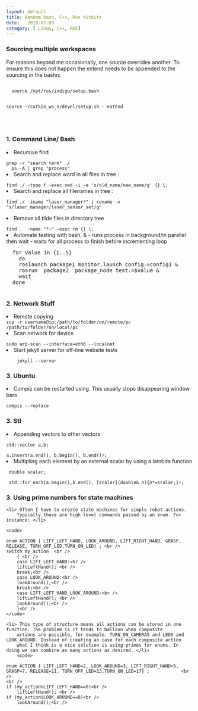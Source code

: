 ```yaml
---
layout: default
title: Random bash, C++, Ros titbits
date:   2018-07-09 
category: [ Linux, C++, ROS]
---
```


<h3> Sourcing multiple workspaces</h3>
<p>      
For reasons beyond me occasionally, one source overrides another. To ensure this does not happen the extend needs to be
  appended to the sourcing in the bashrc
</p>

<code>
  source /opt/ros/indigo/setup.bash 
  
  source ~/catkin_ws_n/devel/setup.sh --extend
</code>


<br>
<br>

<h3> 1. Command Line/ Bash </h3>
<li> Recursive find</li>  
<code>
grep -r "search term" ./
  ps -A | grep "process"
</code>

<li> Search and replace word in all files in tree :</li>  
<code>
find ./ -type f -exec sed -i -e 's/old_name/new_name/g' {} \;
</code>
<li> Search and replace all filenames in tree : </li>  
<code>
find ./ -iname "laser_manager*" | rename -v "s/laser_manager/laser_sensor_set/g"
  </code>
<li> Remove all tilde files in directory tree </li> 
<code>
find .  -name "*~" -exec rm {} \;
</code>
  
<li> Automate testing with bash, & - runs process in background/in parallel then wait - waits for all process to finish before incrementing loop </li> 
<pre>
  for value in {1..5}
	do
	roslaunch package1 monitor.launch config:=config1 &
	rosrun  package2  package_node test:=$value &
	wait
  done
  </pre>
  
<h3> 2. Network Stuff </h3>
<li>  Remote copying 
<code>
scp -r username@ip:/path/to/folder/on/remote/pc /path/to/folder/on/local/pc
</code>
  
<li>  Scan network for device </li> 

  <code>
sudo arp-scan --interface=eth0 --localnet
</code>

<li> Start jekyll server for off-line website tests </li> 
<code>
    jekyll --server
</code>


<h3> 3. Ubuntu </h3>
<li> Compiz can be restarted using. This usually stops disappearing window bars </li> 

<code>
compiz --replace
</code>

<h3> 3. Stl </h3>
<li> Appending vectors to other vectors </li> 
<code>
std::vector<T> a,b; 	
	</code>
<code>
a.insert(a.end(), b.begin(), b.end());
</code>
	<li> Multipling each element by an external scalar by using a lambda function</li>	

<code>
 double scalar; 
</code>	
<code>
 std::for_each(a.begin(),b.end(), [scalar](double& n){n*=scalar;});	
</code>

	
<h3> 3. Using prime numbers for state machines</h3>	

	<li> Often I have to create state machines for simple robot actions. 
		Typically these are high level commands passed by an enum. For instance: </li> 
	
	<code>
		
	enum ACTION { LIFT_LEFT_HAND, LOOK_AROUND, LIFT_RIGHT_HAND, GRASP, RELEASE, TURN_OFF_LED,TURN_ON_LED} ; <br />
	switch my_action  <br />
		{ <br />
		case LIFT_LEFT_HAND:<br />
		liftLeftHand();	<br />
		break;<br />
		case LOOK_AROUND:<br />
		lookAround();<br />
		break;<br />
		case LIFT_LEFT_HAND_LOOK_AROUND:<br />
		liftLeftHand();	<br />
		lookAround();<br />
		}<br />
	</code>	
	
	<li> This type of structure means all actions can be stored in one function. The problem is it tends to balloon when composite
		actions are possible, for example, TURN_ON_CAMERAS and LEDS and LOOK_AROUND. Instead of creating an case for each composite action
		what I think is a nice solution is using primes for enums. In doing we can combine as many actions as desired. </li>
		<code>
		
	enum ACTION { LIFT_LEFT_HAND=2, LOOK_AROUND=3, LIFT_RIGHT_HAND=5, GRASP=7, RELEASE=11, TURN_OFF_LED=13,TURN_ON_LED=17} ;			<br />
	<br />			
	if (my_action%LIFT_LEFT_HAND==0)<br />
		liftLeftHand();	<br />
	if (my_action%LOOK_AROUND==0)<br />
		lookAround();<br />

</code> 
